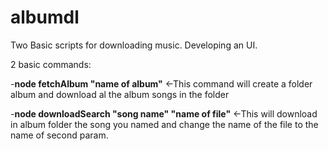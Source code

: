# albumdl
Two Basic scripts for downloading music. Developing an UI.

2 basic commands:

-**node fetchAlbum "name of album"**  <-This command will create a folder album and download al the album songs in the folder

-**node downloadSearch "song name" "name of file"** <-This will download in album folder the song you named and change the name of the file to the name of second param.
